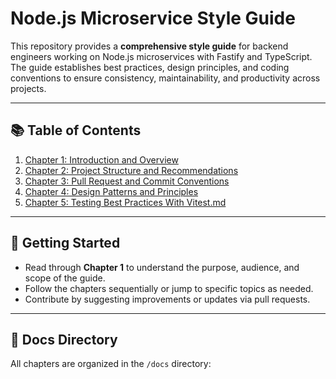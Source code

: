 # Node.js Microservice Style Guide

This repository provides a **comprehensive style guide** for backend engineers working on Node.js microservices with Fastify and TypeScript. The guide establishes best practices, design principles, and coding conventions to ensure consistency, maintainability, and productivity across projects.

---

## 📚 Table of Contents

1. [Chapter 1: Introduction and Overview](./chapter-1-introduction-and-overview.md)
2. [Chapter 2: Project Structure and Recommendations](./chapter-2-project-structure-recommendations.md)
3. [Chapter 3: Pull Request and Commit Conventions](./chapter-3-pull-request-and-commit-conventions.md)
4. [Chapter 4: Design Patterns and Principles](./chapter-4-design-patterns-and-principles.md)
5. [Chapter 5: Testing Best Practices With Vitest.md](./chapter-5-testing-best-practices-with-vitest.md)

---

## 📝 Getting Started

- Read through **Chapter 1** to understand the purpose, audience, and scope of the guide.
- Follow the chapters sequentially or jump to specific topics as needed.
- Contribute by suggesting improvements or updates via pull requests.

---

## 📂 Docs Directory

All chapters are organized in the `/docs` directory: